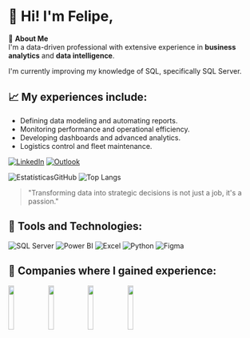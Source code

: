 # 👋 Hi! I'm Felipe,

🎯 **About Me**  
I'm a data-driven professional with extensive experience in **business analytics** and **data intelligence**.

I'm currently improving my knowledge of SQL, specifically SQL Server.

## 📈 **My experiences include:**

- Defining data modeling and automating reports.
- Monitoring performance and operational efficiency.
- Developing dashboards and advanced analytics.
- Logistics control and fleet maintenance.

[![LinkedIn](https://img.shields.io/badge/LinkedIn-0077B5?style=for-the-badge&logo=linkedin&logoColor=white)](https://www.linkedin.com/in/wfcs93/)
[![Outlook](https://img.shields.io/badge/Outlook-0078D4?style=for-the-badge&logo=microsoftoutlook&logoColor=white)](mailto:felipesilva@fluxbi.com.br)

![EstatísticasGitHub](https://github-readme-stats.vercel.app/api?username=wfcs&show_icons=true&theme=dark)
![Top Langs](https://github-readme-stats.vercel.app/api/top-langs/?username=wfcs&theme=dark)

> 
> "Transforming data into strategic decisions is not just a job, it's a passion."
> 

## 🌟 Tools and Technologies:

![SQL Server](https://img.shields.io/badge/SQL_Server-CC2927?style=for-the-badge&logo=microsoftsqlserver&logoColor=black) 
![Power BI](https://img.shields.io/badge/Power_BI-F2C811?style=for-the-badge&logo=powerbi&logoColor=black) 
![Excel](https://img.shields.io/badge/Excel-217346?style=for-the-badge&logo=microsoftexcel&logoColor=black) 
![Python](https://img.shields.io/badge/Python-F2C811?style=for-the-badge&logo=python&logoColor=black) 
![Figma](https://img.shields.io/badge/Figma-0000?style=for-the-badge&logo=figma&logoColor=black)

## 🏢 **Companies where I gained experience:**

<img src="https://github.com/user-attachments/assets/06aaca93-9117-49fe-a97e-3214811e4257" width="15%" height="15%" /> <img src="https://github.com/user-attachments/assets/edf8bc58-df8a-472b-8f7b-fd3f5bed6d0e" width="15%" height="15%" /> <img src="https://github.com/user-attachments/assets/4328bd93-54f3-4afa-b12a-538364132792" width="15%" height="15%" /> <img src="https://github.com/user-attachments/assets/1cd4a2f6-dce0-41bc-b0bf-c1902abde9c8" width="15%" height="15%" />
